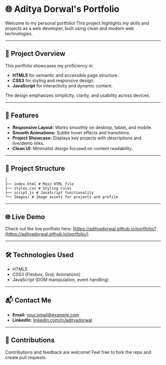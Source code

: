 # 🌐 Aditya Dorwal's Portfolio

Welcome to my personal portfolio! This project highlights my skills and projects as a web developer, built using clean and modern web technologies.

---

## 🚀 Project Overview

This portfolio showcases my proficiency in:

- **HTML5** for semantic and accessible page structure.
- **CSS3** for styling and responsive design.
- **JavaScript** for interactivity and dynamic content.

The design emphasizes simplicity, clarity, and usability across devices.

---

## 🎯 Features

- **Responsive Layout:** Works smoothly on desktop, tablet, and mobile.
- **Smooth Animations:** Subtle hover effects and transitions.
- **Project Showcase:** Displays key projects with descriptions and live/demo links.
- **Clean UI:** Minimalist design focused on content readability.

---

## 📂 Project Structure

```/portfolio
│
├── index.html # Main HTML file
├── styles.css # Styling rules
├── script.js # JavaScript functionality
└── Images/ # Image assets for projects and profile
```
---

## 🌐 Live Demo

Check out the live portfolio here: [https://adityadorwal.github.io/portfolio/](https://adityadorwal.github.io/portfolio/)

---

## 🛠️ Technologies Used

- HTML5
- CSS3 (Flexbox, Grid, Animations)
- JavaScript (DOM manipulation, event handling)

---

## 📬 Contact Me

- **Email:** [your.email@example.com](dorwaladitya18@gmail.com)  
- **LinkedIn:** [linkedin.com/in/adityadorwal](https://www.linkedin.com/in/adityadorwal)  

---

## 🤝 Contributions

Contributions and feedback are welcome! Feel free to fork the repo and create pull requests.

